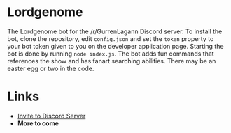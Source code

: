 # Lordgenome

The Lordgenome bot for the /r/GurrenLagann Discord server. To install the bot, clone the repository, edit `config.json` and set the `token` property to your bot token given to you on the developer application page. Starting the bot is done by running `node index.js`. The bot adds fun commands that references the show and has fanart searching abilities. There may be an easter egg or two in the code.

# Links
* [Invite to Discord Server](https://discord.gg/u6mUjWJ)
* **More to come**
